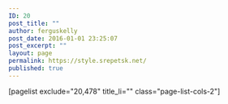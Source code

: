 ```yaml
---
ID: 20
post_title: ""
author: ferguskelly
post_date: 2016-01-01 23:25:07
post_excerpt: ""
layout: page
permalink: https://style.srepetsk.net/
published: true
---
```

[pagelist exclude="20,478" title_li="" class="page-list-cols-2"]